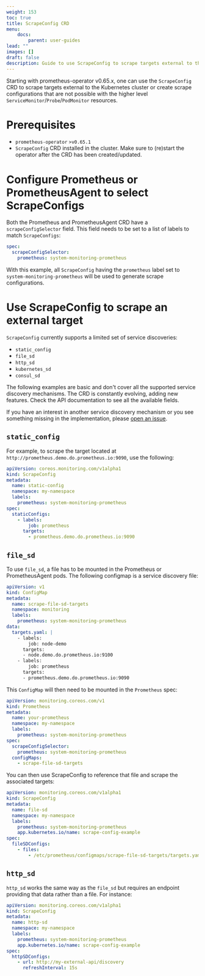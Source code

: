```yaml
---
weight: 153
toc: true
title: ScrapeConfig CRD
menu:
    docs:
        parent: user-guides
lead: ""
images: []
draft: false
description: Guide to use ScrapeConfig to scrape targets external to the Kubernetes cluster
---
```


Starting with prometheus-operator v0.65.x, one can use the `ScrapeConfig` CRD to scrape targets external to the
Kubernetes cluster or create scrape configurations that are not possible with the higher level
`ServiceMonitor`/`Probe`/`PodMonitor` resources.

# Prerequisites
* `prometheus-operator` `>v0.65.1`
* `ScrapeConfig` CRD installed in the cluster. Make sure to (re)start the operator after the CRD has been created/updated.

# Configure Prometheus or PrometheusAgent to select ScrapeConfigs

Both the Prometheus and PrometheusAgent CRD have a `scrapeConfigSelector` field. This field needs to be set to a list of
labels to match `ScrapeConfigs`:

```yaml
spec:
  scrapeConfigSelector:
    prometheus: system-monitoring-prometheus
```

With this example, all `ScrapeConfig` having the `prometheus` label set to `system-monitoring-prometheus` will be used
to generate scrape configurations.

# Use ScrapeConfig to scrape an external target

`ScrapeConfig` currently supports a limited set of service discoveries:
* `static_config`
* `file_sd`
* `http_sd`
* `kubernetes_sd`
* `consul_sd`

The following examples are basic and don't cover all the supported service discovery mechanisms. The CRD is constantly evolving, adding new features. Check the API documentation to see all the available fields.

If you have an interest in another service discovery mechanism or you see something missing in the implementation, please
[open an issue](https://github.com/prometheus-operator/prometheus-operator/issues).

## `static_config`

For example, to scrape the target located at `http://prometheus.demo.do.prometheus.io:9090`, use the following:

```yaml
apiVersion: coreos.monitoring.com/v1alpha1
kind: ScrapeConfig
metadata:
  name: static-config
  namespace: my-namespace
  labels:
    prometheus: system-monitoring-prometheus
spec:
  staticConfigs:
    - labels:
        job: prometheus
      targets:
        - prometheus.demo.do.prometheus.io:9090
```

## `file_sd`

To use `file_sd`, a file has to be mounted in the Prometheus or PrometheusAgent pods. The following configmap is a service discovery file:

```yaml
apiVersion: v1
kind: ConfigMap
metadata:
  name: scrape-file-sd-targets
  namespace: monitoring
  labels:
    prometheus: system-monitoring-prometheus
data:
  targets.yaml: |
    - labels:
        job: node-demo
      targets:
      - node.demo.do.prometheus.io:9100
    - labels:
        job: prometheus
      targets:
      - prometheus.demo.do.prometheus.io:9090
```

This `ConfigMap` will then need to be mounted in the `Prometheus` spec:

```yaml
apiVersion: monitoring.coreos.com/v1
kind: Prometheus
metadata:
  name: your-prometheus
  namespace: my-namespace
  labels:
    prometheus: system-monitoring-prometheus
spec:
  scrapeConfigSelector:
    prometheus: system-monitoring-prometheus
  configMaps:
    - scrape-file-sd-targets
```

You can then use ScrapeConfig to reference that file and scrape the associated targets:

```yaml
apiVersion: monitoring.coreos.com/v1alpha1
kind: ScrapeConfig
metadata:
  name: file-sd
  namespace: my-namespace
  labels:
    prometheus: system-monitoring-prometheus
    app.kubernetes.io/name: scrape-config-example
spec:
  fileSDConfigs:
    - files:
        - /etc/prometheus/configmaps/scrape-file-sd-targets/targets.yaml
```

## `http_sd`

`http_sd` works the same way as the `file_sd` but requires an endpoint providing that data rather than a file. For instance:

```yaml
apiVersion: monitoring.coreos.com/v1alpha1
kind: ScrapeConfig
metadata:
  name: http-sd
  namespace: my-namespace
  labels:
    prometheus: system-monitoring-prometheus
    app.kubernetes.io/name: scrape-config-example
spec:
  httpSDConfigs:
    - url: http://my-external-api/discovery
      refreshInterval: 15s
```
